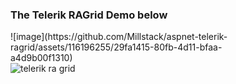### The Telerik RAGrid Demo below

<div style="width:80%">
  ![image](https://github.com/Millstack/aspnet-telerik-ragrid/assets/116196255/29fa1415-80fb-4d11-bfaa-a4d9b00f1310)
</div>

<div style="width: 80%;">
  <img src="data:https://github.com/Millstack/aspnet-telerik-ragrid/assets/116196255/29fa1415-80fb-4d11-bfaa-a4d9b00f1310" alt="telerik ra grid">
</div>
